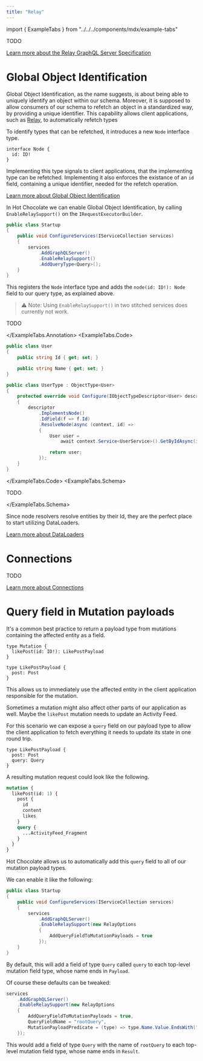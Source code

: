 ```yaml
---
title: "Relay"
---
```


import { ExampleTabs } from "../../../components/mdx/example-tabs"

TODO

[Learn more about the Relay GraphQL Server Specification](https://relay.dev/docs/guides/graphql-server-specification)

# Global Object Identification

Global Object Identification, as the name suggests, is about being able to uniquely identify an object within our schema. Moreover, it is supposed to allow consumers of our schema to refetch an object in a standardized way, by providing a unique identifier. This capability allows client applications, such as [Relay](https://relay.dev), to automatically refetch types

To identify types that can be refetched, it introduces a new `Node` interface type.

```sdl
interface Node {
  id: ID!
}
```

Implementing this type signals to client applications, that the implementing type can be refetched. Implementing it also enforces the existance of an `id` field, containing a unique identifier, needed for the refetch operation.

<!-- todo: code to automatically open all external links in a new tab: <a target="_blank" rel="noopener noreferrer" href="link">...</a> -->

[Learn more about Global Object Identification](https://graphql.org/learn/global-object-identification)

In Hot Chocolate we can enable Global Object Identification, by calling `EnableRelaySupport()` on the `IRequestExecutorBuilder`.

```csharp
public class Startup
{
    public void ConfigureServices(IServiceCollection services)
    {
        services
            .AddGraphQLServer()
            .EnableRelaySupport()
            .AddQueryType<Query>();
    }
}
```

This registers the `Node` interface type and adds the `node(id: ID!): Node` field to our query type, as explained above.

> ⚠️ Note: Using `EnableRelaySupport()` in two stitched services does currently not work.

<ExampleTabs>
<ExampleTabs.Annotation>

TODO

</ExampleTabs.Annotation>
<ExampleTabs.Code>

```csharp
public class User
{
    public string Id { get; set; }

    public string Name { get; set; }
}

public class UserType : ObjectType<User>
{
    protected override void Configure(IObjectTypeDescriptor<User> descriptor)
    {
        descriptor
            .ImplementsNode()
            .IdField(f => f.Id)
            .ResolveNode(async (context, id) =>
            {
                User user =
                    await context.Service<UserService>().GetByIdAsync(id);

                return user;
            });
    }
}
```

</ExampleTabs.Code>
<ExampleTabs.Schema>

TODO

</ExampleTabs.Schema>
</ExampleTabs>

Since node resolvers resolve entities by their Id, they are the perfect place to start utilizing DataLoaders.

[Learn more about DataLoaders](/docs/hotchocolate/fetching-data/dataloader)

# Connections

TODO

[Learn more about Connections](/docs/hotchocolate/fetching-data/pagination#connections)

# Query field in Mutation payloads

It's a common best practice to return a payload type from mutations containing the affected entity as a field.

```sdl
type Mutation {
  likePost(id: ID!): LikePostPayload
}

type LikePostPayload {
  post: Post
}
```

This allows us to immediately use the affected entity in the client application responsible for the mutation.

Sometimes a mutation might also affect other parts of our application as well. Maybe the `likePost` mutation needs to update an Activity Feed.

For this scenario we can expose a `query` field on our payload type to allow the client application to fetch everything it needs to update its state in one round trip.

```sdl
type LikePostPayload {
  post: Post
  query: Query
}
```

A resulting mutation request could look like the following.

```graphql
mutation {
  likePost(id: 1) {
    post {
      id
      content
      likes
    }
    query {
      ...ActivityFeed_Fragment
    }
  }
}
```

Hot Chocolate allows us to automatically add this `query` field to all of our mutation payload types.

We can enable it like the following:

```csharp
public class Startup
{
    public void ConfigureServices(IServiceCollection services)
    {
        services
            .AddGraphQLServer()
            .EnableRelaySupport(new RelayOptions
            {
                AddQueryFieldToMutationPayloads = true
            });
    }
}
```

By default, this will add a field of type `Query` called `query` to each top-level mutation field type, whose name ends in `Payload`.

Of course these defaults can be tweaked:

```csharp
services
    .AddGraphQLServer()
    .EnableRelaySupport(new RelayOptions
    {
        AddQueryFieldToMutationPayloads = true,
        QueryFieldName = "rootQuery",
        MutationPayloadPredicate = (type) => type.Name.Value.EndsWith("Result")
    });
```

This would add a field of type `Query` with the name of `rootQuery` to each top-level mutation field type, whose name ends in `Result`.
